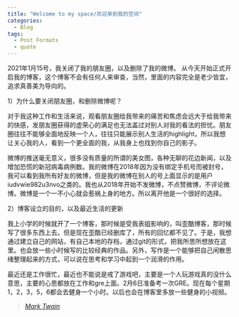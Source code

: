 ```yaml
---
title: "Welcome to my space/欢迎来到我的空间"
categories:
  - Blog
tags:
  - Post Formats
  - quote
---
```


> 
2021年1月15号，我关闭了我的朋友圈，以及删除了我的微博。
从今天开始正式开启我的博客，这个博客不会有任何人来审查，当然，里面的内容完全是老少皆宜，追求真善美为导向的。

1）为什么要关闭朋友圈，和删除微博呢？

对于我这种工作和生活来说，观看朋友圈给我带来的痛苦和焦虑会远大于给我带来的快感，发朋友圈获得的虚荣心的满足也无法盖过对别人对我的看法的担忧。朋友圈往往不能够全面地反映一个人，往往只能展示别人生活的highlight，所以我想让关心我的人，看到一个更全面的我，从我身上也找到你自己的影子。

微博的推送毫无意义，很多没有质量的所谓的美女图，各种无聊的花边新闻，以及增加恐慌的新冠病毒病例数。我的微博在2018年因为没有绑定手机号而被封号，我可以看到我所有好友的微博，但是我的微博在别人的号上面显示的是用户iudvwie982u3nvo之类的。我也从2018年开始不发微博，不点赞微博，不评论微博。微博是一个一不小心就会惹祸上身的地方。所以离开他是一个很好的选择。

2）博客设立的目的，以及最近生活的更新

我上小学的时候就开了一个博客，那时候是受我表姐影响的，叫歪酷博客，那时候写了很多东西上去。但是现在歪酷已经删库了，所有的回忆都不见了。于是，我想通过建立自己的网站，有自己本地的存档，通过git的形式，把我所思所想放在这里。也会放一些小时候写的比较经典的作品。另外，写作是一个能够把自己闲散思绪整理起来的方式，可以说在思考和学习中起到一个润滑的作用。

最近还是工作很忙，最近也不能说是戒了游戏吧，主要是一个人玩游戏真的没什么意思，主要的心思都放在工作和gre上面。2月6日准备考一次GRE。现在每个星期1，2，3，5，6都会去健身一个小时。以后也会在博客里多放一些健身的小视频。
  
> <cite><a href="http://www.brainyquote.com/quotes/quotes/m/marktwain163473.html">Mark Twain</a></cite>